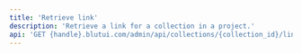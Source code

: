 ```yaml
---
title: 'Retrieve link'
description: 'Retrieve a link for a collection in a project.'
api: 'GET {handle}.blutui.com/admin/api/collections/{collection_id}/links/{id}'
---
```

